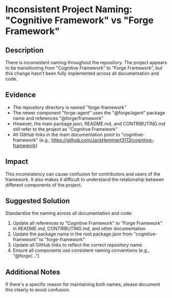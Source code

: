 # Inconsistent Project Naming: "Cognitive Framework" vs "Forge Framework"

## Description
There is inconsistent naming throughout the repository. The project appears to be transitioning from "Cognitive Framework" to "Forge Framework", but this change hasn't been fully implemented across all documentation and code.

## Evidence
- The repository directory is named "forge-framework"
- The newer component "forge-agent" uses the "@forge/agent" package name and references "@forge/framework"
- However, the main package.json, README.md, and CONTRIBUTING.md still refer to the project as "Cognitive Framework"
- All GitHub links in the main documentation point to "cognitive-framework" (e.g., https://github.com/JackHemmert3113/cognitive-framework)

## Impact
This inconsistency can cause confusion for contributors and users of the framework. It also makes it difficult to understand the relationship between different components of the project.

## Suggested Solution
Standardize the naming across all documentation and code:
1. Update all references to "Cognitive Framework" to "Forge Framework" in README.md, CONTRIBUTING.md, and other documentation
2. Update the package name in the root package.json from "cognitive-framework" to "forge-framework"
3. Update all GitHub links to reflect the correct repository name
4. Ensure all components use consistent naming conventions (e.g., "@forge/...")

## Additional Notes
If there's a specific reason for maintaining both names, please document this clearly to avoid confusion.